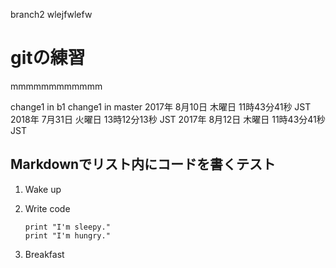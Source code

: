 branch2
wlejfwlefw
# gitの練習

mmmmmmmmmmmm

change1 in b1
change1 in master
2017年 8月10日 木曜日 11時43分41秒 JST
2018年 7月31日 火曜日 13時12分13秒 JST
2017年 8月12日 木曜日 11時43分41秒 JST

## Markdownでリスト内にコードを書くテスト

1. Wake up
1. Write code

    ```
    print "I'm sleepy."
    print "I'm hungry."
    ```

1. Breakfast
